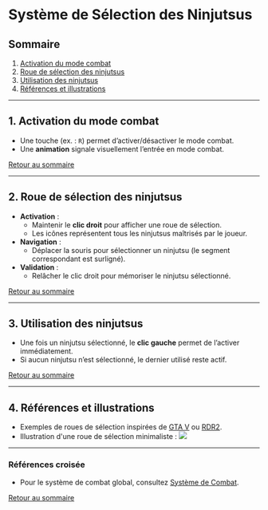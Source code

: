 # Système de Sélection des Ninjutsus

## Sommaire
1. [Activation du mode combat](#activation-du-mode-combat)
2. [Roue de sélection des ninjutsus](#roue-de-sélection-des-ninjutsus)
3. [Utilisation des ninjutsus](#utilisation-des-ninjutsus)
4. [Références et illustrations](#références-et-illustrations)

---

## 1. Activation du mode combat

- Une touche (ex. : `R`) permet d’activer/désactiver le mode combat.
- Une **animation** signale visuellement l’entrée en mode combat.

[Retour au sommaire](#sommaire)

---

## 2. Roue de sélection des ninjutsus

- **Activation** :
  - Maintenir le **clic droit** pour afficher une roue de sélection.
  - Les icônes représentent tous les ninjutsus maîtrisés par le joueur.
- **Navigation** :
  - Déplacer la souris pour sélectionner un ninjutsu (le segment correspondant est surligné).
- **Validation** :
  - Relâcher le clic droit pour mémoriser le ninjutsu sélectionné.

[Retour au sommaire](#sommaire)

---

## 3. Utilisation des ninjutsus

- Une fois un ninjutsu sélectionné, le **clic gauche** permet de l’activer immédiatement.
- Si aucun ninjutsu n’est sélectionné, le dernier utilisé reste actif.

[Retour au sommaire](#sommaire)

---

## 4. Références et illustrations

- Exemples de roues de sélection inspirées de [GTA V](https://www.rockstargames.com/gta-v) ou [RDR2](https://www.rockstargames.com/reddeadredemption2).
- Illustration d'une roue de sélection minimaliste :
![](../assets/wheel.png)

---

### Références croisée

- Pour le système de combat global, consultez [Système de Combat](COMBAT.md).

[Retour au sommaire](#sommaire)
